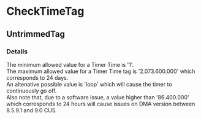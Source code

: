 ﻿---  
uid: Validator_7_1_3  
---

# CheckTimeTag

## UntrimmedTag

### Details

The minimum allowed value for a Timer Time is '1'.  
The maximum allowed value for a Timer Time tag is '2.073.600.000' which corresponds to 24 days.  
An altenative possible value is 'loop' which will cause the timer to continuously go off.  
Also note that, due to a software issue, a value higher than '86.400.000' which corresponds to 24 hours will cause issues on DMA version between 8.5.9.1 and 9.0 CU5.
